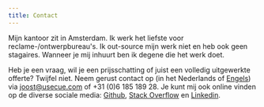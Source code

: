 ```yaml
---
title: Contact
---
```


Mijn kantoor zit in Amsterdam. Ik werk het liefste voor reclame-/ontwerpbureau's. Ik out-source mijn werk niet en heb ook geen stagaires. Wanneer je mij inhuurt ben ik degene die het werk doet.

Heb je een vraag, wil je een prijsschatting of juist een volledig uitgewerkte offerte? Twijfel niet. Neem gerust contact op (in het Nederlands of [Engels](/)) via [joost@usecue.com](mailto:joost@usecue.com) of +31 (0)6 185 189 28. Je kunt mij ook online vinden op de diverse sociale media: [Github](https://github.com/jhvanderschee), [Stack Overflow](http://stackoverflow.com/users/2397550/joosts) en [Linkedin](https://www.linkedin.com/in/joost-van-der-schee-4b26682/).